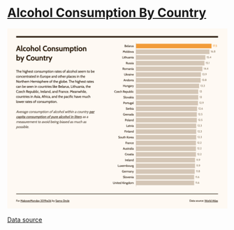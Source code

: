 # [Alcohol Consumption By Country](http://samodrole.com/dataviz/mm2019w26/)

![Alcohol Consumption By Country](MM2019w26/images/AlcoholConsumptionByCountry_MM2019w26_SamoDrole.png)

[Data source](https://www.worldatlas.com/articles/who-drinks-the-most-alcohol-consumption-by-country.html)
